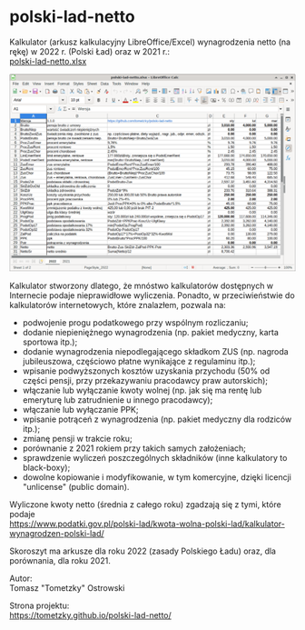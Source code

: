 # polski-lad-netto
Kalkulator (arkusz kalkulacyjny LibreOffice/Excel) wynagrodzenia netto (na rękę) w 2022 r. (Polski Ład) oraz w 2021 r.: \
[polski-lad-netto.xlsx](https://github.com/tometzky/polski-lad-netto/blob/main/polski-lad-netto.xlsx?raw=true)

![Screenshot](polski-lad-netto.png?raw=true)

Kalkulator stworzony dlatego, że mnóstwo kalkulatorów dostępnych w Internecie podaje
nieprawidłowe wyliczenia. Ponadto, w przeciwieństwie do kalkulatorów internetowych, które znalazłem, pozwala na:
* podwojenie progu podatkowego przy wspólnym rozliczaniu;
* dodanie niepieniężnego wynagrodzenia (np. pakiet medyczny, karta sportowa itp.);
* dodanie wynagrodzenia niepodlegającego składkom ZUS (np. nagroda jubileuszowa, częściowo płatne wynikające z regulaminu itp.);
* wpisanie podwyższonych kosztów uzyskania przychodu (50% od części pensji, przy przekazywaniu pracodawcy praw autorskich);
* włączanie lub wyłączanie kwoty wolnej (np. jak się ma rentę lub emeryturę lub zatrudnienie u innego pracodawcy);
* włączanie lub wyłączanie PPK;
* wpisanie potrąceń z wynagrodzenia (np. pakiet medyczny dla rodziców itp.);
* zmianę pensji w trakcie roku;
* porównanie z 2021 rokiem przy takich samych założeniach;
* sprawdzenie wyliczeń poszczególnych składników (inne kalkulatory to black-boxy);
* dowolne kopiowanie i modyfikowanie, w tym komercyjne, dzięki licencji "unlicense" (public domain).

Wyliczone kwoty netto (średnia z całego roku) zgadzają się z tymi, które podaje \
https://www.podatki.gov.pl/polski-lad/kwota-wolna-polski-lad/kalkulator-wynagrodzen-polski-lad/

Skoroszyt ma arkusze dla roku 2022 (zasady Polskiego Ładu) oraz, dla porównania, dla roku 2021.

Autor:\
Tomasz "Tometzky" Ostrowski

Strona projektu:\
https://tometzky.github.io/polski-lad-netto/
